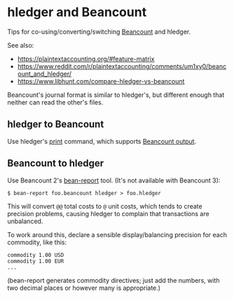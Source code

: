 # hledger and Beancount

Tips for co-using/converting/switching [Beancount](https://beancount.github.io) and hledger.

See also:
- <https://plaintextaccounting.org/#feature-matrix>
- <https://www.reddit.com/r/plaintextaccounting/comments/um1xy0/beancount_and_hledger/>
- <https://www.libhunt.com/compare-hledger-vs-beancount>

Beancount's journal format is similar to hledger's,
but different enough that neither can read the other's files.

## hledger to Beancount

Use hledger's [print](hledger.md#print) command, which supports [Beancount output](hledger.md#beancount-output).

## Beancount to hledger

Use Beancount 2's [bean-report](https://beancount.github.io/docs/running_beancount_and_generating_reports.html#bean-report) tool.
(It's not available with Beancount 3):
```cli
$ bean-report foo.beancount hledger > foo.hledger
```

This will convert `@@` total costs to `@` unit costs, which tends to create precision problems,
causing hledger to complain that transactions are unbalanced.

To work around this, declare a sensible display/balancing precision for each commodity, like this:
```journal
commodity 1.00 USD
commodity 1.00 EUR
...
```
(bean-report generates commodity directives; just add the numbers, with two decimal places or however many is appropriate.)
